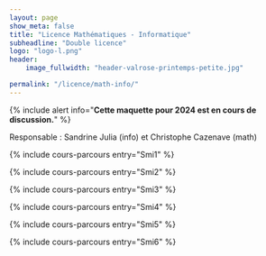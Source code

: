 ```yaml
---
layout: page
show_meta: false
title: "Licence Mathématiques - Informatique"
subheadline: "Double licence"
logo: "logo-l.png"
header:
    image_fullwidth: "header-valrose-printemps-petite.jpg"

permalink: "/licence/math-info/"
---
```



{% include alert info="<b>Cette maquette pour 2024 est en cours de discussion.</b>" %}

Responsable : Sandrine Julia (info) et Christophe Cazenave (math)

{% include cours-parcours entry="Smi1" %}

{% include cours-parcours entry="Smi2" %}

{% include cours-parcours entry="Smi3" %}

{% include cours-parcours entry="Smi4" %}

{% include cours-parcours entry="Smi5" %}

{% include cours-parcours entry="Smi6" %}
